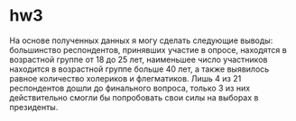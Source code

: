 # hw3
На основе полученных данных я могу сделать следующие выводы: большинство респондентов, принявших участие в опросе, находятся в возрастной группе от 18 до 25 лет, наименьшее число участников находится в возрастной группе больше 40 лет, а также выявилось равное количество холериков и флегматиков. Лишь 4 из 21 респондентов дошли до финального вопроса, только 3 из них действительно смогли бы попробовать свои силы на выборах в президенты.
